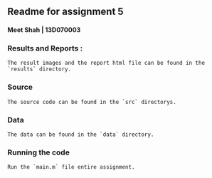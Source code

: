 ## Readme for assignment 5

#### Meet Shah | 13D070003

### Results and Reports : 
	
	The result images and the report html file can be found in the `results` directory. 

### Source 
	
	The source code can be found in the `src` directorys.

### Data
	
	The data can be found in the `data` directory.

### Running the code 
	
	Run the `main.m` file entire assignment.

